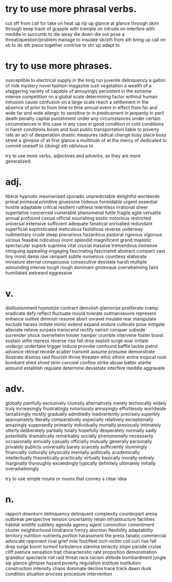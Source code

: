 # try to use more phrasal verbs.

cut off from
call for
take on
heat up
rip up
glance at
glance through
skim through
keep track of
grapple with
trample on
intrude on
interfere with
meddle in
succumb to
die away
die down
die out
pose a threat/question/problem
manage to
insulate sb/sth from sth
bring up
call on sb to do sth
piece together
contrive to
stir up
adapt to

# try to use more phrases.

susceptible to
electrical supply
in the long run
juvenile delinquency
a gallon of milk
mystery novel
fashion magazine
lush vegetation
a wealth of
a staggering variety of
capable of
annoyingly persistent
in the extreme
intense competition
on a global scale
determining factor
without human intrusion
cause confusion
on a large scale
reach a settlement
in the absence of
prior to
from time to time
annual event
in effect
from far and wide
far and wide
allergic to
sensitive to
in predicament
in jeopardy
in peril
death penalty
capital punishment
under any circumstances
under certain circumstances
in this case
in any case
in good condition
in cold conditions
in harsh conditions
boom and bust
public transportation
liable to
poverty rate
an act of desperation
drastic measures
radical change
busy place
busy street
a glimpse of
at first glance
a multitude of
at the mercy of
dedicated to
commit oneself to (doing) sth
oblivious to

try to use more verbs, adjectives and adverbs, as they are more generalized.

# adj.

liberal
hypnotic
mesmerized
sporadic
unpredictable
delightful
worldwide
primal
primeval
primitive
gruesome
hideous
formidable
urgent
essential
hostile
adaptable
critical
resilient
ruthless
relentless
irrational
sheer
superlative
concerned
vulnerable
phenomenal
futile
fragile
agile
versatile
annual
profound
casual
official
nourishing
exotic
notorious
restricted
universal
extensive
sufficient
adequate
fanatical
unrivalled
redundant
superficial
sophisticated
meticulous
fastidious
reverse
underway
rudimentary
crude
steep
precarious
hazardous
pastoral
rigorous
vigorous
vicious
feasible
ridiculous
ironic
splendid
magnificent
grand
majestic
spectacular
superb
supreme
vital
crucial
massive
tremendous
immense
intriguing
appealing
engaging
fascinating
fascinated
abstract
compact
vast
tiny
moist
damp
raw
rampant
subtle
numerous
countless
elaborate
miniature
eternal
conspicuous
consecutive
desolate
harsh
multiple
astounding
intense
tough
rough
dominant
grotesque
overwhelming
faint
humiliated
awkward
aggressive

# v.

disillusionment
hypnotize
contract
demolish
glamorize
proliferate
cramp
eradicate
defy
reflect
fluctuate
mould
tolerate
outmanoeuvre
represent
enhance
outlive
diminish
resume
abort
unravel
insulate
rear
manipulate
exclude
harass
imitate
mimic
extend
expand
endure
cultivate
pose
mitigate
alleviate
relieve
surpass
transcend
rectify
vanish
conquer
subside
surrender
shock
overwhelm
hinder
hamper
crumble
intervene
foster
boost
sustain
stifle
repress
reverse
rise
fall
drop
exploit
surge
soar
irritate
undergo
undertake
trigger
induce
provoke
confound
baffle
tackle
patrol
advance
retreat
recede
scatter
transmit
assume
presume
demonstrate
illustrate
dismiss
raid
flourish
thrive
threaten
ethic
ethnic
entire
tropical
rush
bombard
shed
shred
skim
conceal
confine
strike
abuse
batter
startle
astound
establish
regulate
determine
devastate
interfere
meddle
aggravate

# adv.

globally
painfully
exclusively
clumsily
alternatively
merely
technically
widely
truly
increasingly
frustratingly
notoriously
annoyingly
effortlessly
worldwide
tantalizingly
mostly
gradually
admittedly
inadvertently
precisely
superbly
appropriately
literally
comparatively
especially
relatively
exceptionally
amazingly
supposedly
primarily
individually
mortally
previously
intimately
utterly
deliberately
partially
totally
hopefully
desperately
normally
sadly
potentially
dramatically
remarkably
socially
phenomenally
necessarily
occasionally
annually
casually
officially
mutually
generally
personally
privately
publicly
universally
barely
scarcely
sufficiently
stunningly
financially
culturally
physically
mentally
politically
academically
intellectually
theoretically
practically
virtually
basically
morally
entirely
marginally
thoroughly
exceedingly
typically
definitely
ultimately
initially
overwhelmingly

try to use simple nouns or nouns that convey a clear idea

# n.

rapport
downturn
delinquency
delinquent
complexity
counterpart
arena
outbreak
perspective
tension
uncertainty
retain
infrastructure
facilities
habitat
wildlife
subtlety
agenda
agency
agent
commotion
commitment
cluster
neighborhood
hindrance
frenzy
abortion
flexibility
adaptability
territory
nutrition
nutrients
portion
harassment
the press
fanatic
commercial
advocate
opponent
rival
grief
mile
foot/feet
inch
victim
coil
curl
rise
fall
drop
surge
boom
turmoil
turbulence
stamina
tenacity
slope
parade
cruise
cliff
pasture
sensation
trait
characteristic
rate
proportion
demonstration
grandeur
spectacle
riot
raid
threat
race
racism
altitude
bombardment
jungle
sip
glance
glimpse
hazard
poverty
regulation
institute
institution
construction
intensity
chaos
dominate
decline
trace
track
dawn
dusk
condition
situation
process
procedure
intervention